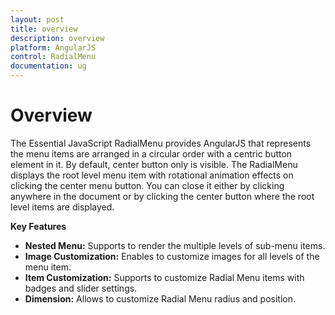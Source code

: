 ```yaml
---
layout: post
title: overview
description: overview
platform: AngularJS
control: RadialMenu
documentation: ug
---
```


# Overview

  The Essential JavaScript RadialMenu provides AngularJS that represents the menu items are arranged in a circular order with a centric button element in it. By default, center button only is visible. The RadialMenu displays the root level menu item with rotational animation effects on clicking the center menu button. You can close it either by clicking anywhere in the document or by clicking the center button where the root level items are displayed.

**Key Features**

* **Nested Menu:** Supports to render the multiple levels of sub-menu items.
* **Image Customization:**  Enables to customize images for all levels of the menu item.
* **Item Customization:** Supports to customize Radial Menu items with badges and slider settings.
* **Dimension:** Allows to customize Radial Menu radius and position.               

